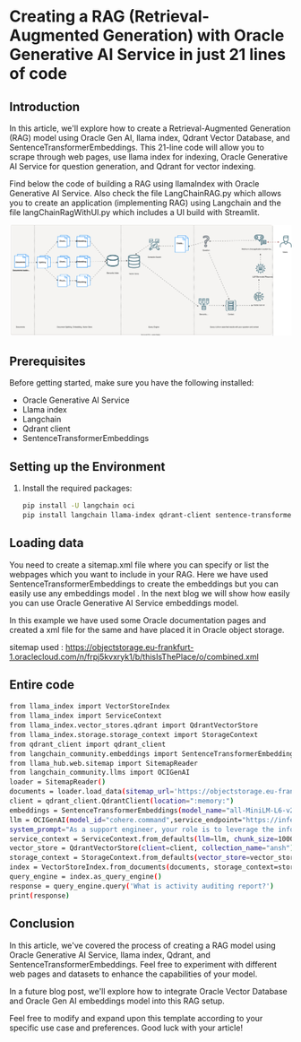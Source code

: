 # Creating a RAG (Retrieval-Augmented Generation) with Oracle Generative AI Service in just 21 lines of code

## Introduction
In this article, we'll explore how to create a Retrieval-Augmented Generation (RAG) model using Oracle Gen AI, llama index, Qdrant Vector Database, and SentenceTransformerEmbeddings. This 21-line code will allow you to scrape through web pages, use llama index for indexing, Oracle Generative AI Service for question generation, and Qdrant for vector indexing.

Find below the code of building a RAG using llamaIndex with Oracle Generative AI Service.
Also check the file LangChainRAG.py which allows you to create an application (implementing RAG) using Langchain and the file langChainRagWithUI.py which includes a UI build with Streamlit.

<img src="./RagArchitecture.svg">
</img>

## Prerequisites

Before getting started, make sure you have the following installed:

- Oracle Generative AI Service
- Llama index
- Langchain
- Qdrant client
- SentenceTransformerEmbeddings

## Setting up the Environment
1. Install the required packages:
   ```bash
   pip install -U langchain oci
   pip install langchain llama-index qdrant-client sentence-transformers transformers
   ```

## Loading data

You need to create a sitemap.xml file where you can specify or list the webpages which you want to include in your RAG. 
Here we have used SentenceTransformerEmbeddings to create the embeddings but you can easily use any embeddings model . In the next blog we will show how easily you can use Oracle Generative AI Service embeddings model.

In this example we have used some Oracle documentation pages and created a xml file for the same and have placed it in Oracle object storage. 

sitemap used : https://objectstorage.eu-frankfurt-1.oraclecloud.com/n/frpj5kvxryk1/b/thisIsThePlace/o/combined.xml

## Entire code

   ```bash
from llama_index import VectorStoreIndex
from llama_index import ServiceContext
from llama_index.vector_stores.qdrant import QdrantVectorStore
from llama_index.storage.storage_context import StorageContext
from qdrant_client import qdrant_client
from langchain_community.embeddings import SentenceTransformerEmbeddings
from llama_hub.web.sitemap import SitemapReader
from langchain_community.llms import OCIGenAI
loader = SitemapReader()
documents = loader.load_data(sitemap_url='https://objectstorage.eu-frankfurt-1.oraclecloud.com/n/frpj5kvxryk1/b/thisIsThePlace/o/latest.xml')
client = qdrant_client.QdrantClient(location=":memory:")
embeddings = SentenceTransformerEmbeddings(model_name="all-MiniLM-L6-v2")
llm = OCIGenAI(model_id="cohere.command",service_endpoint="https://inference.generativeai.us-chicago-1.oci.oraclecloud.com",model_kwargs={"temperature": 0.0, "max_tokens": 300},compartment_id = "ocid1.compartment.oc1..aaaaaaaa7ggqkd4ptkeb7ugk6ipsl3gqjofhkr6yacluwj4fitf2ufrdm65q")
system_prompt="As a support engineer, your role is to leverage the information in the context provided. Your task is to respond to queries based strictly on the information available in the provided context. Do not create new information under any circumstances. Refrain from repeating yourself. Extract your response solely from the context mentioned above. If the context does not contain relevant information for the question, respond with 'How can I assist you with questions related to the document?"
service_context = ServiceContext.from_defaults(llm=llm, chunk_size=1000, chunk_overlap=100, embed_model=embeddings,system_prompt=system_prompt)
vector_store = QdrantVectorStore(client=client, collection_name="ansh")
storage_context = StorageContext.from_defaults(vector_store=vector_store)
index = VectorStoreIndex.from_documents(documents, storage_context=storage_context, service_context=service_context)
query_engine = index.as_query_engine()
response = query_engine.query('What is activity auditing report?')
print(response)
   ```



## Conclusion

In this article, we've covered the process of creating a RAG model using Oracle Generative AI Service, llama index, Qdrant, and SentenceTransformerEmbeddings. Feel free to experiment with different web pages and datasets to enhance the capabilities of your model.

In a future blog post, we'll explore how to integrate Oracle Vector Database and Oracle Gen AI embeddings model into this RAG setup.

Feel free to modify and expand upon this template according to your specific use case and preferences. Good luck with your article!
